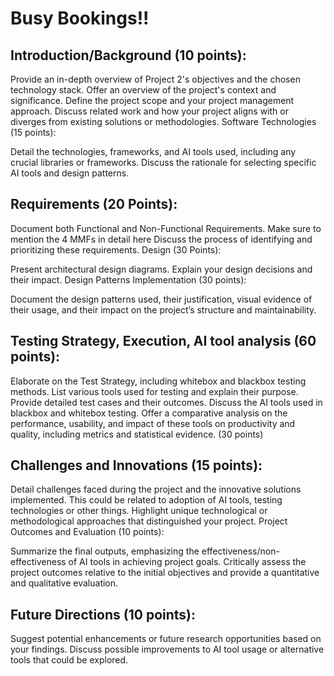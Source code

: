 # Busy Bookings!!


## Introduction/Background (10 points):

Provide an in-depth overview of Project 2's objectives and the chosen technology stack.
Offer an overview of the project's context and significance.
Define the project scope and your project management approach.
Discuss related work and how your project aligns with or diverges from existing solutions or methodologies.
Software Technologies (15 points):

Detail the technologies, frameworks, and AI tools used, including any crucial libraries or frameworks.
Discuss the rationale for selecting specific AI tools and design patterns.

## Requirements (20 Points):

Document both Functional and Non-Functional Requirements.
Make sure to mention the 4 MMFs in detail here
Discuss the process of identifying and prioritizing these requirements.
Design (30 Points):

Present architectural design diagrams.
Explain your design decisions and their impact.
Design Patterns Implementation (30 points):

Document the design patterns used, their justification, visual evidence of their usage, and their impact on the project’s structure and maintainability.

## Testing Strategy, Execution, AI tool analysis (60 points):

Elaborate on the Test Strategy, including whitebox and blackbox testing methods. List various tools used for testing and explain their purpose.
Provide detailed test cases and their outcomes.
Discuss the AI tools used in blackbox and whitebox testing.
Offer a comparative analysis on the performance, usability, and impact of these tools on productivity and quality, including metrics and statistical evidence. (30 points)

## Challenges and Innovations (15 points):

Detail challenges faced during the project and the innovative solutions implemented. This could be related to adoption of AI tools, testing technologies or other things.
Highlight unique technological or methodological approaches that distinguished your project.
Project Outcomes and Evaluation (10 points):

Summarize the final outputs, emphasizing the effectiveness/non-effectiveness of AI tools in achieving project goals.
Critically assess the project outcomes relative to the initial objectives and provide a quantitative and qualitative evaluation.

## Future Directions (10 points):

Suggest potential enhancements or future research opportunities based on your findings.
Discuss possible improvements to AI tool usage or alternative tools that could be explored.